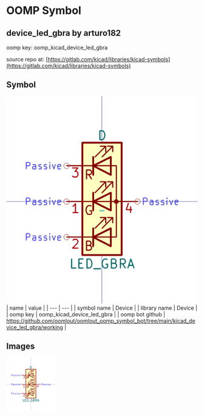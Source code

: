 # OOMP Symbol  
## device_led_gbra  by arturo182  
  
oomp key: oomp_kicad_device_led_gbra  
  
source repo at: [https://gitlab.com/kicad/libraries/kicad-symbols](https://gitlab.com/kicad/libraries/kicad-symbols)  
## Symbol  
  
[![working.png](working_600.png)](working.png)  
| name | value | 
| --- | --- | 
| symbol name | Device | 
| library name | Device | 
| oomp key | oomp_kicad_device_led_gbra | 
| oomp bot github | https://github.com/oomlout/oomlout_oomp_symbol_bot/tree/main/kicad_device_led_gbra/working | 
## Images  
  
[![working.png](working_140.png)](working.png)  

